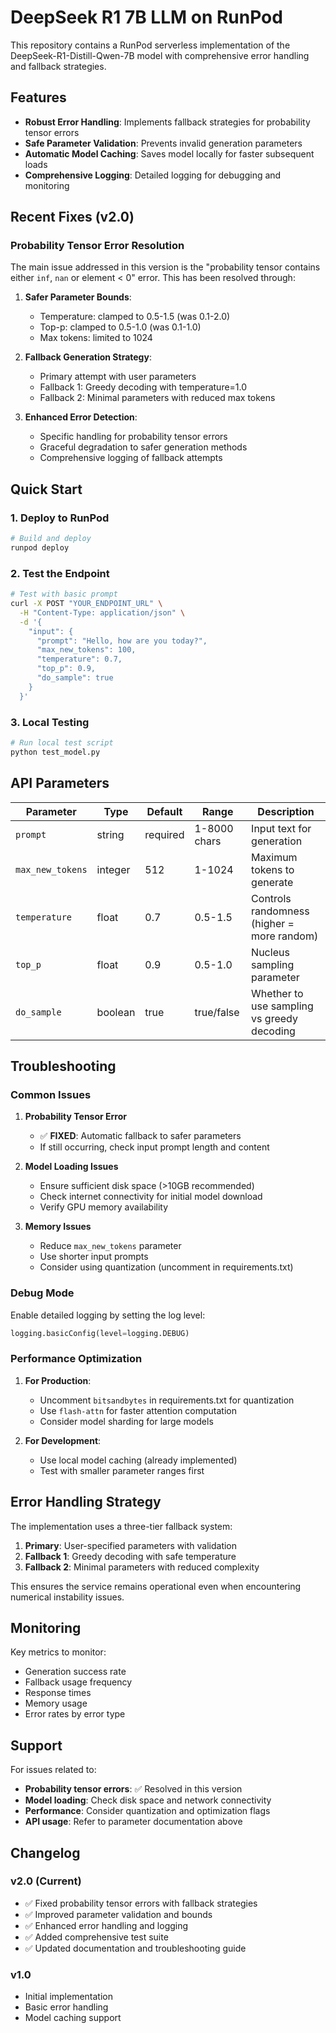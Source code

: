 # DeepSeek R1 7B LLM on RunPod

This repository contains a RunPod serverless implementation of the DeepSeek-R1-Distill-Qwen-7B model with comprehensive error handling and fallback strategies.

## Features

- **Robust Error Handling**: Implements fallback strategies for probability tensor errors
- **Safe Parameter Validation**: Prevents invalid generation parameters
- **Automatic Model Caching**: Saves model locally for faster subsequent loads
- **Comprehensive Logging**: Detailed logging for debugging and monitoring

## Recent Fixes (v2.0)

### Probability Tensor Error Resolution

The main issue addressed in this version is the "probability tensor contains either `inf`, `nan` or element < 0" error. This has been resolved through:

1. **Safer Parameter Bounds**:
   - Temperature: clamped to 0.5-1.5 (was 0.1-2.0)
   - Top-p: clamped to 0.5-1.0 (was 0.1-1.0)
   - Max tokens: limited to 1024

2. **Fallback Generation Strategy**:
   - Primary attempt with user parameters
   - Fallback 1: Greedy decoding with temperature=1.0
   - Fallback 2: Minimal parameters with reduced max tokens

3. **Enhanced Error Detection**:
   - Specific handling for probability tensor errors
   - Graceful degradation to safer generation methods
   - Comprehensive logging of fallback attempts

## Quick Start

### 1. Deploy to RunPod

```bash
# Build and deploy
runpod deploy
```

### 2. Test the Endpoint

```bash
# Test with basic prompt
curl -X POST "YOUR_ENDPOINT_URL" \
  -H "Content-Type: application/json" \
  -d '{
    "input": {
      "prompt": "Hello, how are you today?",
      "max_new_tokens": 100,
      "temperature": 0.7,
      "top_p": 0.9,
      "do_sample": true
    }
  }'
```

### 3. Local Testing

```bash
# Run local test script
python test_model.py
```

## API Parameters

| Parameter | Type | Default | Range | Description |
|-----------|------|---------|-------|-------------|
| `prompt` | string | required | 1-8000 chars | Input text for generation |
| `max_new_tokens` | integer | 512 | 1-1024 | Maximum tokens to generate |
| `temperature` | float | 0.7 | 0.5-1.5 | Controls randomness (higher = more random) |
| `top_p` | float | 0.9 | 0.5-1.0 | Nucleus sampling parameter |
| `do_sample` | boolean | true | true/false | Whether to use sampling vs greedy decoding |

## Troubleshooting

### Common Issues

1. **Probability Tensor Error**
   - ✅ **FIXED**: Automatic fallback to safer parameters
   - If still occurring, check input prompt length and content

2. **Model Loading Issues**
   - Ensure sufficient disk space (>10GB recommended)
   - Check internet connectivity for initial model download
   - Verify GPU memory availability

3. **Memory Issues**
   - Reduce `max_new_tokens` parameter
   - Use shorter input prompts
   - Consider using quantization (uncomment in requirements.txt)

### Debug Mode

Enable detailed logging by setting the log level:

```python
logging.basicConfig(level=logging.DEBUG)
```

### Performance Optimization

1. **For Production**:
   - Uncomment `bitsandbytes` in requirements.txt for quantization
   - Use `flash-attn` for faster attention computation
   - Consider model sharding for large models

2. **For Development**:
   - Use local model caching (already implemented)
   - Test with smaller parameter ranges first

## Error Handling Strategy

The implementation uses a three-tier fallback system:

1. **Primary**: User-specified parameters with validation
2. **Fallback 1**: Greedy decoding with safe temperature
3. **Fallback 2**: Minimal parameters with reduced complexity

This ensures the service remains operational even when encountering numerical instability issues.

## Monitoring

Key metrics to monitor:
- Generation success rate
- Fallback usage frequency
- Response times
- Memory usage
- Error rates by error type

## Support

For issues related to:
- **Probability tensor errors**: ✅ Resolved in this version
- **Model loading**: Check disk space and network connectivity
- **Performance**: Consider quantization and optimization flags
- **API usage**: Refer to parameter documentation above

## Changelog

### v2.0 (Current)
- ✅ Fixed probability tensor errors with fallback strategies
- ✅ Improved parameter validation and bounds
- ✅ Enhanced error handling and logging
- ✅ Added comprehensive test suite
- ✅ Updated documentation and troubleshooting guide

### v1.0
- Initial implementation
- Basic error handling
- Model caching support